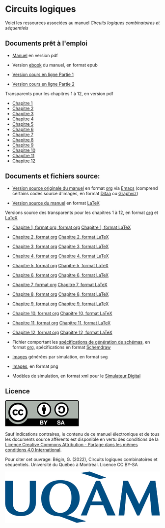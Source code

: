 # Circuits logiques

Voici les ressources associées au manuel _Circuits logiques combinatoires et séquentiels_

## Documents prêt à l'emploi

* [Manuel](circuits_log.pdf) en version pdf

* Version [ebook](circuits_log.epub) du manuel, en format epub

* [Version cours en ligne Partie 1](https://gbegin.github.io/ciab-circuits-logiques-part1/)

* [Version cours en ligne Partie 2](https://gbegin.github.io/ciab-circuits-logiques-part2/)

Transparents pour les chapitres 1 à 12, en version pdf

* [Chapitre 1](Transparents/presentation_ch_syst_numer.pdf)
* [Chapitre 2](Transparents/presentation_ch_logiq_binaire.pdf)
* [Chapitre 3](Transparents/presentation_ch_theoremes.pdf)
* [Chapitre 4](Transparents/presentation_ch_portes.pdf)
* [Chapitre 5](Transparents/presentation_ch_simplification.pdf)
* [Chapitre 6](Transparents/presentation_ch_combinatoires.pdf)
* [Chapitre 7](Transparents/presentation_ch_sequentiels.pdf)
* [Chapitre 8](Transparents/presentation_ch_seq_analyse.pdf)
* [Chapitre 9](Transparents/presentation_ch_seq_conception.pdf)
* [Chapitre 10](Transparents/presentation_ch_seq_reg_compt.pdf)
* [Chapitre 11](Transparents/presentation_ch_memoires.pdf)
* [Chapitre 12](Transparents/presentation_ch_log_prog.pdf)


## Documents et fichiers source:

* [Version source originale du manuel](circuits_log.org) en format [org](https://orgmode.org/) via [Emacs](https://www.gnu.org/software/emacs/) (comprend certains codes source d'images, en format [Ditaa](https://ditaa.sourceforge.net/) ou [Graphviz](https://graphviz.org/))

* [Version source du manuel](circuits_log.tex) en format [LaTeX](https://www.latex-project.org/)

Versions source des transparents pour les chapitres 1 à 12, en format  [org](https://orgmode.org/) et [LaTeX](https://www.latex-project.org/)

* [Chapitre 1, format org, format org](Transparents/presentation_ch_syst_numer.org)          [Chapitre 1, format LaTeX](Transparents/presentation_ch_syst_numer.tex)
* [Chapitre 2, format org](Transparents/presentation_ch_logiq_binaire.org)		 [Chapitre 2, format LaTeX](Transparents/presentation_ch_logiq_binaire.tex)
* [Chapitre 3, format org](Transparents/presentation_ch_theoremes.org)			 [Chapitre 3, format LaTeX](Transparents/presentation_ch_theoremes.tex)
* [Chapitre 4, format org](Transparents/presentation_ch_portes.org)				 [Chapitre 4, format LaTeX](Transparents/presentation_ch_portes.tex)
* [Chapitre 5, format org](Transparents/presentation_ch_simplification.org)		 [Chapitre 5, format LaTeX](Transparents/presentation_ch_simplification.tex)
* [Chapitre 6, format org](Transparents/presentation_ch_combinatoires.org)		 [Chapitre 6, format LaTeX](Transparents/presentation_ch_combinatoires.tex)
* [Chapitre 7, format org](Transparents/presentation_ch_sequentiels.org)		 [Chapitre 7, format LaTeX](Transparents/presentation_ch_sequentiels.tex)
* [Chapitre 8, format org](Transparents/presentation_ch_seq_analyse.org)		 [Chapitre 8, format LaTeX](Transparents/presentation_ch_seq_analyse.tex)
* [Chapitre 9, format org](Transparents/presentation_ch_seq_conception.org)		 [Chapitre 9, format LaTeX](Transparents/presentation_ch_seq_conception.tex)
* [Chapitre 10, format org](Transparents/presentation_ch_seq_reg_compt.org)		 [Chapitre 10, format LaTeX](Transparents/presentation_ch_seq_reg_compt.tex)
* [Chapitre 11, format org](Transparents/presentation_ch_memoires.org)			 [Chapitre 11, format LaTeX](Transparents/presentation_ch_memoires.tex)
* [Chapitre 12, format org](Transparents/presentation_ch_log_prog.org)			 [Chapitre 12, format LaTeX](Transparents/presentation_ch_log_prog.tex)


* Fichier comportant les [spécifications de génération de
  schémas](generer_images_logique.org), en format
  [org](https://orgmode.org/), spécifications en format
  [Schemdraw](https://schemdraw.readthedocs.io/en/latest/)

* [Images](./Images_svg) générées par simulation, en format svg

* [Images](./Images_png), en format png

* Modèles de simulation, en format xml pour le [Simulateur Digital](https://github.com/hneemann/Digital)


## Licence

![img](by-sa.svg)

Sauf indications contraires, le contenu de ce manuel électronique et
de tous les documents source afférents est disponible en vertu des
conditions de la [Licence Creative Commons Attribution - Partage dans
les mêmes conditions 4.0
International](https://creativecommons.org/licenses/by/4.0/deed.fr).

Pour citer cet ouvrage: Bégin, G. (2022), Circuits logiques
combinatoires et séquentiels. Université du Québec à Montréal. Licence CC BY-SA

![img](Logo_UQAM.svg)
